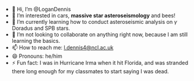 - 👋 Hi, I’m @LoganDennis
- 👀 I’m interested in cars, **massive star asteroseismology** and bees!
- 🌱 I’m currently learning how to conduct asteroseismic analysis on $\gamma$ Doradus and SPB stars.
- 💞️ I’m not looking to collaborate on anything right now, because I am still learning the basics.
- 📫 How to reach me: l.dennis4@ncl.ac.uk 
- 😄 Pronouns: he/him
- ⚡ Fun fact: I was in Hurricane Irma when it hit Florida, and was stranded there long enough for my classmates to start saying I was dead.

<!---
LoganDennis/LoganDennis is a ✨ special ✨ repository because its `README.md` (this file) appears on your GitHub profile.
You can click the Preview link to take a look at your changes.
--->
